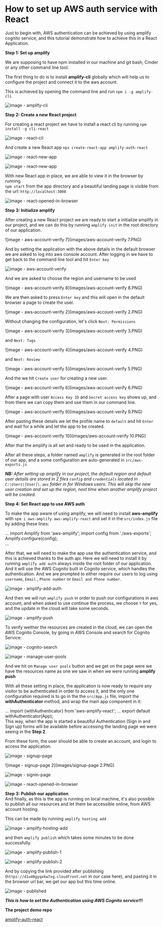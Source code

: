 # How to set up AWS auth service with React

Just to begin with, AWS authentication can be achieved by using amplify cognito service, and this tutorial demonstrate how to achieve this in a React Application.    
    
**Step 1: Set up amplify**    

We are supposing to have npm installed in our machine and git bash, Cmder or any other command line tool.    
    
The first thing to do is to install **amplify-cli** globally which will help us to configure the project and connect it to the aws account.    
    
This is achieved by opening the command line and run `npm i -g amplify-cli`    

![image - amplify-cli](images/amplify-cli.PNG)    
    
**Step 2: Create a new React project**

For creating a react project we have to install a react cli by running `npm install -g cli-react`    

![image - react-cli](images/react-cli.PNG)    
    
And create a new React app `npx create-react-app amplify-auth-react`    

![image - react-new-app](images/react-new-app-1.PNG)    
    
![image - react-new-app](images/react-new-app-2.PNG)    
    
With new React app in place, we are able to view it in the browser by running     
`npm start` from the app directory and a beautiful landing page is visible from the url: `http://localhost:3000`

![image - react-opened-in-browser](images/react-opened-in-browser.PNG)    
    
**Step 3: Initialize amplify**   
 
After creating a new React project we are ready to start a initialize amplify in our project, and we can do this by running `amplify init` in the root directory of our application.    
    
![image - aws-account-verify 7](images/aws-account-verify 7.PNG)    
  
And by setting the application with the above details in the default browser we are asked to log into aws console account. After logging in we have to get back to the command line tool and hit `Enter key`  

![image - aws-account-verify](images/aws-account-verify.PNG)    
  
And we are asked to choose the region and username to be used  
    
![image - aws-account-verify 8](images/aws-account-verify 8.PNG)    
  
We are then asked to press `Enter key` and this will open in  the default browser a page to create the user.  
    
![image - aws-account-verify 2](images/aws-account-verify 2.PNG)    
  
Without changing the configuration, let's click `Next: Permissions`

![image - aws-account-verify 3](images/aws-account-verify 3.PNG)    
  
and  `Next: Tags`  

![image - aws-account-verify 4](images/aws-account-verify 4.PNG)    
  
and  `Next: Review`  

![image - aws-account-verify 5](images/aws-account-verify 5.PNG)    
  
And the we hit `Create user` for creating a new user.  
    
![image - aws-account-verify 6](images/aws-account-verify 6.PNG)    
  
After a page with user `Access Key ID` and `Secret access key` shows up, and from there we can copy them and use them in our command line.  
    
![image - aws-account-verify 9](images/aws-account-verify 9.PNG)    
  
After pasting these details we let the profile name to `default` and hit `Enter` and wait for a while and let the app to be created.  
    
![image - aws-account-verify 10](images/aws-account-verify 10.PNG)  
  
After that the amplify is all set and ready to be used in the application.  
  
After all these steps, a folder named `amplify` is generated in the root folder of our app, and a some configuration are auto-generated in `src/aws-exports.js`  
  
***NB:** After setting up amplify in our project, the default region and default user details are stored in 2 files `config` and `credentials` located in `C:\Users\[User]\.aws` folder in for Windows users. This will skip the new user creation and set up the region, next time when another amplify project will be created.*  
  
**Step 4: Set React app to use AWS auth** 
  
To make the app aware of using amplify, we will need to install **aws-amplify** with `npm i aws-amplify aws-amplify-react` and set it in the `src/index.js` file by adding these lines:  
  
 ... import Amplify from 'aws-amplify';   import config from './aws-exports';    
   Amplify.configure(config);  
 ...  
 
After that, we will need to make the app use the authentication service, and this is achieved thanks to the auth api. Here we will need to install it by running `amplify add auth` always inside the root folder of our application. And it will use the AWS Cognito built in Cognito service, which handles the authentication. And we are prompted to either require our users to log using `username`, `Email` , `Phone number` or `Email and Phone number`.  
  
![image - amplify-add-auth](images/amplify-add-auth.PNG)  
  
And then we will run `amplify push` in order to push our configurations in aws account, and when asked to use continue the process, we choose `Y` for yes, and the update in the cloud will take some seconds.  
  
![image - amplify-push](images/amplify-push.PNG)  
  
To verify weither the resources are created in the cloud, we can open the AWS Cognito Console, by going in AWS Console and search for Cognito Service:   
  
![image - cognito-search](images/cognito-search.PNG)  
  
![image - manage-user-pools](images/manage-user-pools.PNG)  
  
And we hit on `Manage user pools` button and we get on the page were we have the resources name as one we saw in when we were running **amplify push**  
  
With all these setting in place, the application is now ready to require any visitor to be authenticated in order to access it, and the only one configuration required is to go in the the `src/App.js` file, import the **withAuthenticator** method, and wrap the main app component in it:  
  
 ... import {withAuthenticator} from 'aws-amplify-react'; ... export default withAuthenticator(App);  
This way, when the app is started a beautiful Authentication (Sign in and Sign up) forms will be available before accessing the landing page we were seeing in the **Step 2**.  
  
From these form, the user should be able to create an account, and login to access the application.  
  
![image - signup-page](images/signup-page.PNG)  
  
![image - signup-page 2](images/signup-page 2.PNG)  
  
![image - signin-page](images/signin-page.PNG)  
  
![image - react-opened-in-browser](images/react-opened-in-browser.PNG)  
  
**Step 3: Publish our application**   
And finally,  as this is the app is running on local machine, it's also possible to publish all our resources and let them be accessible online, from AWS account hosting.  
  
This can be made by running `amplify hosting add`  
  
![image - amplify-hosting-add](images/amplify-hosting-add.PNG)  
  
 and then `amplify publish` which takes some minutes to be done successfully.  
  
![image - amplify-publish-1](images/amplify-publish-1.PNG)  
  
![image - amplify-publish-2](images/amplify-publish-2.PNG)  
  
And by copying the link provided after publishing (`https://d1u40gyqxkw7xg.cloudfront.net` in our case here), and pasting it in the browser url bar, we get our app but this time online.  
  
![image - published](images/published.PNG)  
  
***This is how to set the Authentication using AWS Cognito service!!!***  
  
**The project demo repo**

[amplify-auth-react](https://github.com/gildniy/amplify-auth-react)
